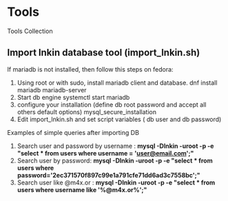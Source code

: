 # Tools
Tools Collection

## Import lnkin database tool (import_lnkin.sh)

If mariadb is not installed, then follow this steps on fedora:

1) Using root or with sudo, install mariadb client and database.
  dnf install mariadb mariadb-server
2) Start db engine
  systemctl start mariadb
3) configure your installation (define db root password and accept all others default options)
  mysql_secure_installation
4) Edit import_lnkin.sh and set script variables ( db user and db password)


Examples of simple queries after importing DB

1. Search user and password by username : 
   **mysql -Dlnkin -uroot -p -e "select * from users where username = 'user@email.com';"**
2. Search user by password:
   **mysql -Dlnkin -uroot -p -e "select * from users where password='2ec371570f897c99e1a791cfe71dd6ad3c7558bc';"**
3. Search user like @m4x.or :
   **mysql -Dlnkin -uroot -p -e "select * from users where username like '%@m4x.or%';"**
